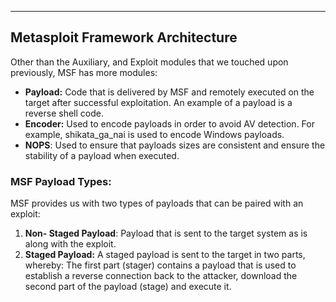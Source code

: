 
---

## Metasploit Framework Architecture

Other than the Auxiliary, and Exploit modules that we touched upon previously, MSF has more modules:
- **Payload:** Code that is delivered by MSF and remotely executed on the target after successful exploitation. An example of a payload is a reverse shell code.
- **Encoder:** Used to encode payloads in order to avoid AV detection. For example, shikata_ga_nai is used to encode Windows payloads.
- **NOPS**: Used to ensure that payloads sizes are consistent and ensure the stability of a payload when executed.

### MSF Payload Types:

MSF provides us with two types of payloads that can be paired with an exploit:

 1. **Non- Staged Payload**: Payload that is sent to the target system as is along with the exploit.
 2. **Staged Payload:** A staged payload is sent to the target in two parts, whereby: The first part (stager) contains a payload that is used to establish a reverse connection back to the attacker, download the second part of the payload (stage) and execute it.



